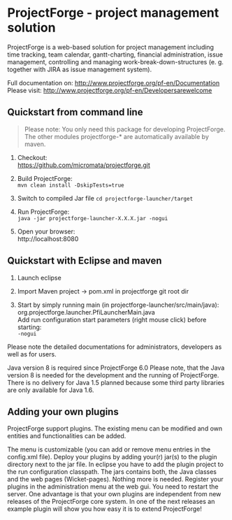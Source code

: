 # ProjectForge - project management solution

ProjectForge is a web-based solution for project management including time tracking, team calendar, gantt-charting, financial administration, issue management,
controlling and managing work-break-down-structures (e. g. together with JIRA as issue management system).

Full documentation on: http://www.projectforge.org/pf-en/Documentation
Please visit: http://www.projectforge.org/pf-en/Developersarewelcome

## Quickstart from command line

> Please note: You only need this package for developing ProjectForge.
> The other modules projectforge-* are automatically available by maven.

1. Checkout:  
   https://github.com/micromata/projectforge.git

2. Build ProjectForge:  
   ```mvn clean install -DskipTests=true```

3. Switch to compiled Jar file
   ```cd projectforge-launcher/target```

4. Run ProjectForge:  
   ```java -jar projectforge-launcher-X.X.X.jar -nogui```

5. Open your browser:  
   http://localhost:8080


## Quickstart with Eclipse and maven

1. Launch eclipse

2. Import Maven project -> pom.xml in projectforge git root dir

3. Start by simply running main (in projectforge-launcher/src/main/java):  
   org.projectforge.launcher.PfiLauncherMain.java  
   Add run configuration start parameters (right mouse click) before starting:  
     ```-nogui``` 

Please note the detailed documentations for administrators, developers as well as for users.

Java version 8 is required since ProjectForge 6.0
Please note, that the Java version 8 is needed for the development and the running of ProjectForge. There is no delivery for Java 1.5 planned because some third party libraries are only available for Java 1.6.

## Adding your own plugins
ProjectForge support plugins. The existing menu can be modified and own entities and functionalities can be added.

The menu is customizable (you can add or remove menu entries in the config.xml file).
Deploy your plugins by adding your(r) jar(s) to the plugin directory next to the jar file. In eclipse you have to add the plugin project to the run configuration classpath. The jars contains both, the Java classes and the web pages (Wicket-pages). Nothing more is needed.
Register your plugins in the administration menu at the web gui. You need to restart the server.
One advantage is that your own plugins are independent from new releases of the ProjectForge core system. In one of the next releases an example plugin will show you how easy it is to extend ProjectForge!

